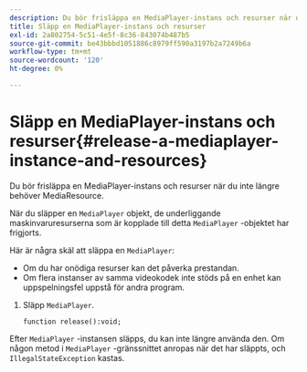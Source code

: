 ```yaml
---
description: Du bör frisläppa en MediaPlayer-instans och resurser när du inte längre behöver MediaResource.
title: Släpp en MediaPlayer-instans och resurser
exl-id: 2a802754-5c51-4e5f-8c36-843074b487b5
source-git-commit: be43bbbd1051886c8979ff590a3197b2a7249b6a
workflow-type: tm+mt
source-wordcount: '120'
ht-degree: 0%

---
```


# Släpp en MediaPlayer-instans och resurser{#release-a-mediaplayer-instance-and-resources}

Du bör frisläppa en MediaPlayer-instans och resurser när du inte längre behöver MediaResource.

När du släpper en `MediaPlayer` objekt, de underliggande maskinvaruresurserna som är kopplade till detta `MediaPlayer` -objektet har frigjorts.

Här är några skäl att släppa en `MediaPlayer`:

* Om du har onödiga resurser kan det påverka prestandan.
* Om flera instanser av samma videokodek inte stöds på en enhet kan uppspelningsfel uppstå för andra program.

1. Släpp `MediaPlayer`.

   ```
   function release():void;
   ```

Efter `MediaPlayer` -instansen släpps, du kan inte längre använda den. Om någon metod i `MediaPlayer` -gränssnittet anropas när det har släppts, och `IllegalStateException` kastas.
